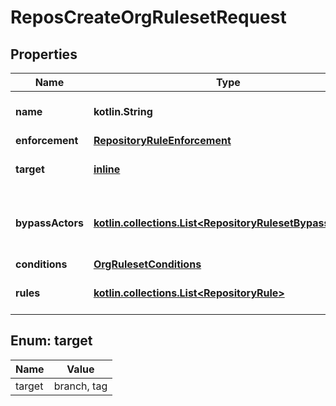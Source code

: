 
# ReposCreateOrgRulesetRequest

## Properties
Name | Type | Description | Notes
------------ | ------------- | ------------- | -------------
**name** | **kotlin.String** | The name of the ruleset. | 
**enforcement** | [**RepositoryRuleEnforcement**](RepositoryRuleEnforcement.md) |  | 
**target** | [**inline**](#Target) | The target of the ruleset. |  [optional]
**bypassActors** | [**kotlin.collections.List&lt;RepositoryRulesetBypassActor&gt;**](RepositoryRulesetBypassActor.md) | The actors that can bypass the rules in this ruleset |  [optional]
**conditions** | [**OrgRulesetConditions**](OrgRulesetConditions.md) |  |  [optional]
**rules** | [**kotlin.collections.List&lt;RepositoryRule&gt;**](RepositoryRule.md) | An array of rules within the ruleset. |  [optional]


<a id="Target"></a>
## Enum: target
Name | Value
---- | -----
target | branch, tag



